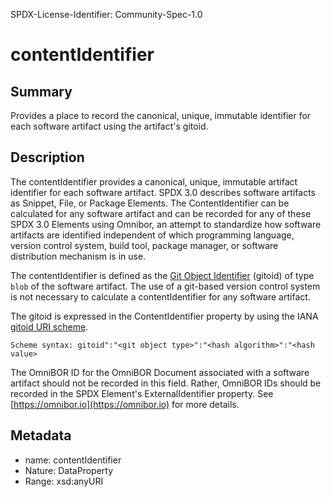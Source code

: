 SPDX-License-Identifier: Community-Spec-1.0

# contentIdentifier

## Summary

Provides a place to record the canonical, unique, immutable identifier for each software artifact using the artifact's gitoid.

## Description

The contentIdentifier provides a canonical, unique, immutable artifact identifier for each software artifact. SPDX 3.0 describes software artifacts as Snippet, File, or Package Elements. The ContentIdentifier can be calculated for any software artifact and can be recorded for any of these SPDX 3.0 Elements using Omnibor, an attempt to standardize how software artifacts are identified independent of which programming language, version control system, build tool, package manager, or software distribution mechanism is in use.  

The contentIdentifier is defined as the [Git Object Identifier](https://git-scm.com/book/en/v2/Git-Internals-Git-Objects) (gitoid) of type `blob` of the software artifact. The use of a git-based version control system is not necessary to calculate a contentIdentifier for any software artifact.

The gitoid is expressed in the ContentIdentifier property by using the IANA [gitoid URI scheme](https://www.iana.org/assignments/uri-schemes/prov/gitoid).

```
Scheme syntax: gitoid":"<git object type>":"<hash algorithm>":"<hash value>
```

The OmniBOR ID for the OmniBOR Document associated with a software artifact should not be recorded in this field. Rather, OmniBOR IDs should be recorded in the SPDX Element's ExternalIdentifier property. See [https://omnibor.io](https://omnibor.io) for more details.

## Metadata

- name: contentIdentifier
- Nature: DataProperty
- Range: xsd:anyURI

